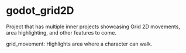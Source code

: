 # godot_grid2D

Project that has multiple inner projects showcasing Grid 2D movements, area highlighting, and other features to come.

grid_movement: Highlights area where a character can walk.

